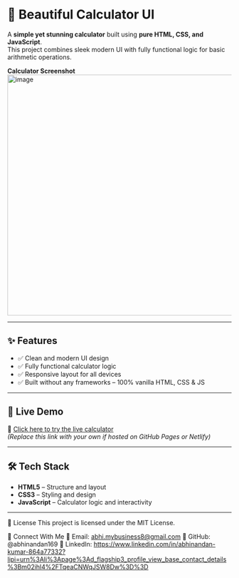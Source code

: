 
# 🔢 Beautiful Calculator UI

A **simple yet stunning calculator** built using **pure HTML, CSS, and JavaScript**.  
This project combines sleek modern UI with fully functional logic for basic arithmetic operations.

**Calculator Screenshot** 
<img width="960" height="540" alt="image" src="https://github.com/user-attachments/assets/5c282406-8d43-435d-a633-9c6e5f95287d"/>
 <!-- Replace with your image path or URL -->

---

## ✨ Features

- ✅ Clean and modern UI design
- ✅ Fully functional calculator logic
- ✅ Responsive layout for all devices
- ✅ Built without any frameworks – 100% vanilla HTML, CSS & JS

---

## 🚀 Live Demo

🔗 [Click here to try the live calculator](https://modernbeautiful-calculator.netlify.app/)  
*(Replace this link with your own if hosted on GitHub Pages or Netlify)*

---

## 🛠️ Tech Stack

- **HTML5** – Structure and layout  
- **CSS3** – Styling and design  
- **JavaScript** – Calculator logic and interactivity  

---

📜 License
This project is licensed under the MIT License.

💬 Connect With Me
📧 Email: abhi.mybusiness8@gmail.com
🐙 GitHub: @abhinandan169
📱 LinkedIn: https://www.linkedin.com/in/abhinandan-kumar-864a77332?lipi=urn%3Ali%3Apage%3Ad_flagship3_profile_view_base_contact_details%3Bm02ihl4%2FTqeaCNWqJSW8Dw%3D%3D

